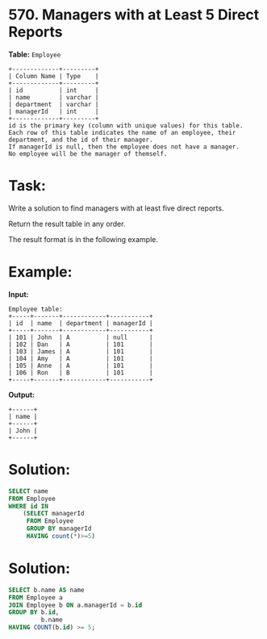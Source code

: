 # 570. Managers with at Least 5 Direct Reports

**Table:** ```Employee```

```
+-------------+---------+
| Column Name | Type    |
+-------------+---------+
| id          | int     |
| name        | varchar |
| department  | varchar |
| managerId   | int     |
+-------------+---------+
id is the primary key (column with unique values) for this table.
Each row of this table indicates the name of an employee, their department, and the id of their manager.
If managerId is null, then the employee does not have a manager.
No employee will be the manager of themself.
```

# **Task:**

Write a solution to find managers with at least five direct reports.

Return the result table in any order.

The result format is in the following example.

# **Example:**

**Input:**

```
Employee table:
+-----+-------+------------+-----------+
| id  | name  | department | managerId |
+-----+-------+------------+-----------+
| 101 | John  | A          | null      |
| 102 | Dan   | A          | 101       |
| 103 | James | A          | 101       |
| 104 | Amy   | A          | 101       |
| 105 | Anne  | A          | 101       |
| 106 | Ron   | B          | 101       |
+-----+-------+------------+-----------+
```

**Output:**

```
+------+
| name |
+------+
| John |
+------+
```

# **Solution:**

``` SQL
SELECT name
FROM Employee
WHERE id IN
    (SELECT managerId
     FROM Employee
     GROUP BY managerId
     HAVING count(*)>=5)
```

# **Solution:**

``` SQL
SELECT b.name AS name
FROM Employee a
JOIN Employee b ON a.managerId = b.id
GROUP BY b.id,
         b.name
HAVING COUNT(b.id) >= 5;
```